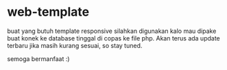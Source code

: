 # web-template
buat yang butuh template responsive silahkan digunakan
kalo mau dipake buat konek ke database tinggal di copas ke file php.
Akan terus ada update terbaru jika masih kurang sesuai,
so stay tuned.

semoga bermanfaat :)
